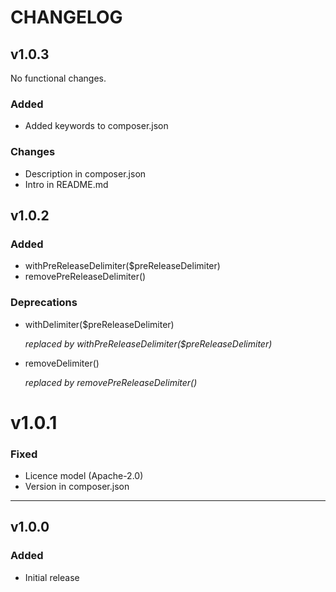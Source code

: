 # CHANGELOG

## v1.0.3

No functional changes.

### Added 
- Added keywords to composer.json

### Changes
- Description in composer.json
- Intro in README.md

## v1.0.2
### Added
- withPreReleaseDelimiter($preReleaseDelimiter)
- removePreReleaseDelimiter()

### Deprecations
- withDelimiter($preReleaseDelimiter)

  _replaced by withPreReleaseDelimiter($preReleaseDelimiter)_


- removeDelimiter()

  _replaced by removePreReleaseDelimiter()_


# v1.0.1
### Fixed
- Licence model (Apache-2.0)
- Version in composer.json

---

## v1.0.0

### Added
- Initial release
